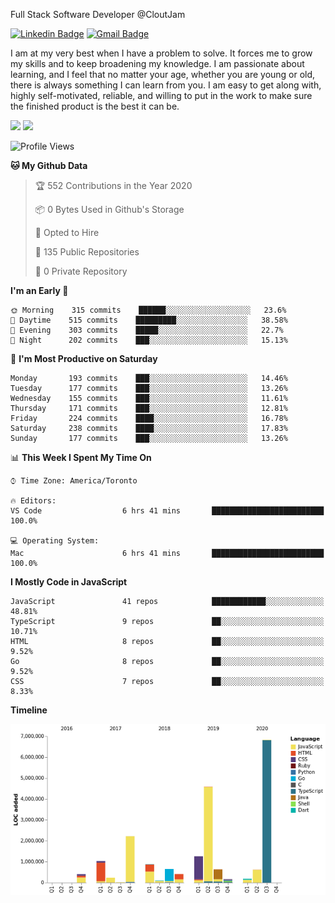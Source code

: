Full Stack Software Developer @CloutJam

[![Linkedin Badge](https://img.shields.io/badge/-Jesse%20Okeya-6633cc?style=flat-square&logo=Linkedin&logoColor=white&link=https://www.linkedin.com/in/jesse-okeya-45a38510a/)](https://www.linkedin.com/in/jesse-okeya-45a38510a/) 
[![Gmail Badge](https://img.shields.io/badge/-jesseokeya@gmail.com-6633cc?style=flat-square&logo=Gmail&logoColor=white&link=mailto:jesseokeya@gmail.com)](mailto:jesseokeya@gmail.com)

I am at my very best when I have a problem to solve. It forces me to grow my skills and to keep broadening my knowledge. I am passionate about learning, and I feel that no matter your age, whether you are young or old, there is always something I can learn from you. I am easy to get along with, highly self-motivated, reliable, and willing to put in the work to make sure the finished product is the best it can be.

![](https://github-readme-stats.vercel.app/api?username=jesseokeya&show_icons=true&theme=radical) ![](https://github-readme-stats.vercel.app/api/top-langs/?username=jesseokeya&layout=compact&theme=radical)

<!--START_SECTION:waka-->
![Profile Views](http://img.shields.io/badge/Profile%20Views-0-blue)

**🐱 My Github Data** 

> 🏆 552 Contributions in the Year 2020
 > 
> 📦 0 Bytes Used in Github's Storage 
 > 
> 💼 Opted to Hire
 > 
> 📜 135 Public Repositories
 > 
> 🔑 0 Private Repository 
 > 
**I'm an Early 🐤** 

```text
🌞 Morning    315 commits    ██████░░░░░░░░░░░░░░░░░░░   23.6% 
🌆 Daytime    515 commits    █████████░░░░░░░░░░░░░░░░   38.58% 
🌃 Evening    303 commits    █████░░░░░░░░░░░░░░░░░░░░   22.7% 
🌙 Night      202 commits    ███░░░░░░░░░░░░░░░░░░░░░░   15.13%

```
📅 **I'm Most Productive on Saturday** 

```text
Monday       193 commits    ███░░░░░░░░░░░░░░░░░░░░░░   14.46% 
Tuesday      177 commits    ███░░░░░░░░░░░░░░░░░░░░░░   13.26% 
Wednesday    155 commits    ███░░░░░░░░░░░░░░░░░░░░░░   11.61% 
Thursday     171 commits    ███░░░░░░░░░░░░░░░░░░░░░░   12.81% 
Friday       224 commits    ████░░░░░░░░░░░░░░░░░░░░░   16.78% 
Saturday     238 commits    ████░░░░░░░░░░░░░░░░░░░░░   17.83% 
Sunday       177 commits    ███░░░░░░░░░░░░░░░░░░░░░░   13.26%

```


📊 **This Week I Spent My Time On** 

```text
⌚︎ Time Zone: America/Toronto

🔥 Editors: 
VS Code                  6 hrs 41 mins       █████████████████████████   100.0%

💻 Operating System: 
Mac                      6 hrs 41 mins       █████████████████████████   100.0%

```

**I Mostly Code in JavaScript** 

```text
JavaScript               41 repos            ████████████░░░░░░░░░░░░░   48.81% 
TypeScript               9 repos             ██░░░░░░░░░░░░░░░░░░░░░░░   10.71% 
HTML                     8 repos             ██░░░░░░░░░░░░░░░░░░░░░░░   9.52% 
Go                       8 repos             ██░░░░░░░░░░░░░░░░░░░░░░░   9.52% 
CSS                      7 repos             ██░░░░░░░░░░░░░░░░░░░░░░░   8.33%

```


**Timeline**

![Chart not found](https://github.com/jesseokeya/jesseokeya/blob/master/charts/bar_graph.png) 


<!--END_SECTION:waka-->
